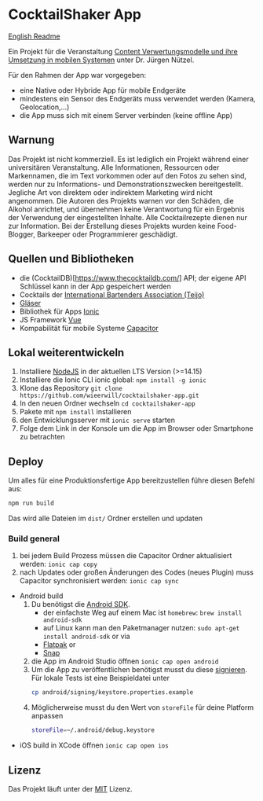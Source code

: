 # CocktailShaker App
[English Readme](Readme-EN.md)

Ein Projekt für die Veranstaltung [Content Verwertungsmodelle und ihre Umsetzung in mobilen Systemen](https://www.tu-ilmenau.de/modultafeln/Informatik/Bachelor/2013/fach/13137/) unter Dr. Jürgen Nützel.

Für den Rahmen der App war vorgegeben:
- eine Native oder Hybride App für mobile Endgeräte
- mindestens ein Sensor des Endgeräts muss verwendet werden (Kamera, Geolocation,...)
- die App muss sich mit einem Server verbinden (keine offline App)

## Warnung
Das Projekt ist nicht kommerziell. Es ist lediglich ein Projekt während einer universitären Veranstaltung. 
Alle Informationen, Ressourcen oder Markennamen, die im Text vorkommen oder auf den Fotos zu sehen sind, werden nur zu Informations- und Demonstrationszwecken bereitgestellt. Jegliche Art von direktem oder indirektem Marketing wird nicht angenommen.
Die Autoren des Projekts warnen vor den Schäden, die Alkohol anrichtet, und übernehmen keine Verantwortung für ein Ergebnis der Verwendung der eingestellten Inhalte.
Alle Cocktailrezepte dienen nur zur Information.
Bei der Erstellung dieses Projekts wurden keine Food-Blogger, Barkeeper oder Programmierer geschädigt.

## Quellen und Bibliotheken
- die (CocktailDB)[https://www.thecocktaildb.com/] API; der eigene API Schlüssel kann in der App gespeichert werden
- Cocktails der [International Bartenders Association (Teijo)](https://github.com/teijo/iba-cocktails)
- [Gläser](https://github.com/mikeyhogarth/cocktails)
- Bibliothek für Apps [Ionic](https://github.com/ionic-team/ionic) 
- JS Framework [Vue](https://github.com/vuejs/vue) 
- Kompabilität für mobile Systeme [Capacitor](https://github.com/ionic-team/capacitor) 

## Lokal weiterentwickeln
1. Installiere [NodeJS](https://nodejs.org/) in der aktuellen LTS Version (>=14.15)
2. Installiere die Ionic CLI ionic global: `npm install -g ionic`
3. Klone das Repository `git clone https://github.com/wieerwill/cocktailshaker-app.git`
4. In den neuen Ordner wechseln `cd cocktailshaker-app`
5. Pakete mit `npm install` installieren
6. den Entwicklungsserver mit `ionic serve` starten
7. Folge dem Link in der Konsole um die App im Browser oder Smartphone zu betrachten

## Deploy
Um alles für eine Produktionsfertige App bereitzustellen führe diesen Befehl aus:
```sh
npm run build
```
Das wird alle Dateien im `dist/` Ordner erstellen und updaten

### Build general
1. bei jedem Build Prozess müssen die Capacitor Ordner aktualisiert werden: `ionic cap copy`
2. nach Updates oder großen Änderungen des Codes (neues Plugin) muss Capacitor synchronisiert werden: `ionic cap sync`

- Android build
  1. Du benötigst die [Android SDK](https://developer.android.com/studio/).
      - der einfachste Weg auf einem Mac ist `homebrew`: `brew install android-sdk`
      - auf Linux kann man den Paketmanager nutzen: `sudo apt-get install android-sdk` or via
      - [Flatpak](https://flathub.org/apps/details/com.google.AndroidStudio) or
      - [Snap](https://uappexplorer.com/snap/ubuntu/android-studio)
  2. die App im Android Studio öffnen `ionic cap open android`
  3. Um die App zu veröffentlichen benötigst musst du diese [signieren](https://developer.android.com/studio/publish/app-signing). Für lokale Tests ist eine Beispieldatei unter
      ```sh
      cp android/signing/keystore.properties.example
      ```
  4. Möglicherweise musst du den Wert von `storeFile` für deine Platform anpassen
      ```sh
      storeFile=~/.android/debug.keystore
      ```
- iOS build in XCode öffnen `ionic cap open ios`

## Lizenz
Das Projekt läuft unter der [MIT](./LICENSE) Lizenz.
